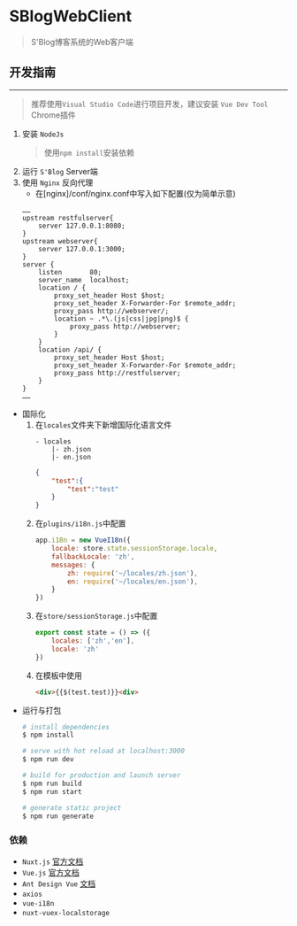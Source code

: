 # SBlogWebClient

> S&#39;Blog博客系统的Web客户端


## 开发指南
---
> 推荐使用`Visual Studio Code`进行项目开发，建议安装 `Vue Dev Tool` Chrome插件
1. 安装 `NodeJs`
    > 使用`npm install`安装依赖
2. 运行 `S'Blog` Server端
3. 使用 `Nginx` 反向代理
    - 在[nginx]/conf/nginx.conf中写入如下配置(仅为简单示意)
    ```
    ……
    upstream restfulserver{
        server 127.0.0.1:8080;
    }
    upstream webserver{
        server 127.0.0.1:3000;
    }
    server {
        listen       80;
        server_name  localhost;
        location / {
            proxy_set_header Host $host;
            proxy_set_header X-Forwarder-For $remote_addr;
            proxy_pass http://webserver/;
            location ~ .*\.(js|css|jpg|png)$ {
                proxy_pass http://webserver;
            } 
        }
        location /api/ {
            proxy_set_header Host $host;
            proxy_set_header X-Forwarder-For $remote_addr;
            proxy_pass http://restfulserver;
        }
    }
    ……
    ```
- 国际化
    1. 在`locales`文件夹下新增国际化语言文件
        ```
        - locales
            |- zh.json
            |- en.json
        ```
        ```json
        {
            "test":{
                "test":"test"
            }
        }
        ```
    2. 在`plugins/i18n.js`中配置
        ```js
        app.i18n = new VueI18n({
            locale: store.state.sessionStorage.locale,
            fallbackLocale: 'zh',
            messages: {
                zh: require('~/locales/zh.json'),
                en: require('~/locales/en.json'),
            }
        })
        ```
    3. 在`store/sessionStorage.js`中配置
        ```js
        export const state = () => ({
            locales: ['zh','en'],
            locale: 'zh'
        })
        ```
    4. 在模板中使用
        ```html
        <div>{{$(test.test)}}<div>
        ```
- 运行与打包
    ``` bash
    # install dependencies
    $ npm install

    # serve with hot reload at localhost:3000
    $ npm run dev

    # build for production and launch server
    $ npm run build
    $ npm run start

    # generate static project
    $ npm run generate
    ```

### 依赖
- `Nuxt.js` [官方文档](https://nuxtjs.org/guide)
- `Vue.js` [官方文档](https://cn.vuejs.org/)
- `Ant Design Vue` [文档](https://www.antdv.com/docs/vue/introduce/)
- `axios`
- `vue-i18n`
- `nuxt-vuex-localstorage`